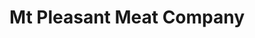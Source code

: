 ---
title: "Mt Pleasant Meat Company"
url: /mount-pleasant/mt-pleasant-meat-company/
shop: Lebensmittel
---